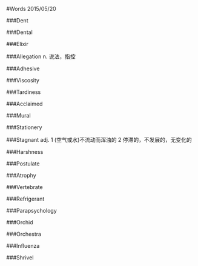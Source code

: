 #Words 2015/05/20

###Dent

###Dental

###Elixir

###Allegation
n. 说法，指控

###Adhesive

###Viscosity

###Tardiness

###Acclaimed

###Mural

###Stationery

###Stagnant
adj. 1 (空气或水)不流动而浑浊的 2 停滞的，不发展的，无变化的

###Harshness

###Postulate

###Atrophy

###Vertebrate

###Refrigerant

###Parapsychology

###Orchid

###Orchestra

###Influenza

###Shrivel
